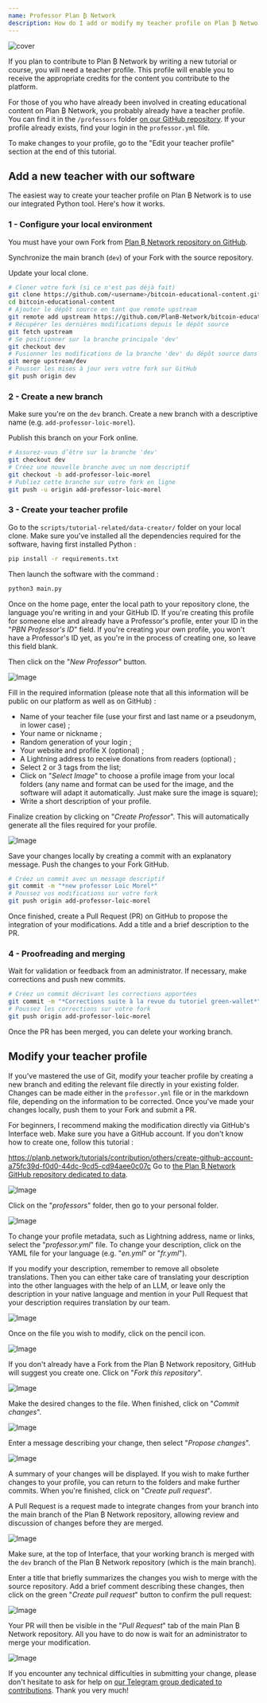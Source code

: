 ```yaml
---
name: Professor Plan ₿ Network
description: How do I add or modify my teacher profile on Plan ₿ Network?
---
```

![cover](assets/cover.webp)

If you plan to contribute to Plan ₿ Network by writing a new tutorial or course, you will need a teacher profile. This profile will enable you to receive the appropriate credits for the content you contribute to the platform.

For those of you who have already been involved in creating educational content on Plan ₿ Network, you probably already have a teacher profile. You can find it in the `/professors` folder [on our GitHub repository](https://github.com/PlanB-Network/Bitcoin-educational-content/tree/dev/professors). If your profile already exists, find your login in the `professor.yml` file.

To make changes to your profile, go to the "Edit your teacher profile" section at the end of this tutorial.

## Add a new teacher with our software

The easiest way to create your teacher profile on Plan ₿ Network is to use our integrated Python tool. Here's how it works.

### 1 - Configure your local environment

You must have your own Fork from [Plan ₿ Network repository on GitHub](https://github.com/PlanB-Network/Bitcoin-educational-content).

Synchronize the main branch (`dev`) of your Fork with the source repository.

Update your local clone.

```bash
# Cloner votre fork (si ce n'est pas déjà fait)
git clone https://github.com/<username>/bitcoin-educational-content.git
cd bitcoin-educational-content
# Ajouter le dépôt source en tant que remote upstream
git remote add upstream https://github.com/PlanB-Network/bitcoin-educational-content.git
# Récupérer les dernières modifications depuis le dépôt source
git fetch upstream
# Se positionner sur la branche principale 'dev'
git checkout dev
# Fusionner les modifications de la branche 'dev' du dépôt source dans votre fork
git merge upstream/dev
# Pousser les mises à jour vers votre fork sur GitHub
git push origin dev
```

### 2 - Create a new branch

Make sure you're on the `dev` branch. Create a new branch with a descriptive name (e.g. `add-professor-loic-morel`).

Publish this branch on your Fork online.

```bash
# Assurez-vous d’être sur la branche 'dev'
git checkout dev
# Créez une nouvelle branche avec un nom descriptif
git checkout -b add-professor-loic-morel
# Publiez cette branche sur votre fork en ligne
git push -u origin add-professor-loic-morel
```

### 3 - Create your teacher profile

Go to the `scripts/tutorial-related/data-creator/` folder on your local clone. Make sure you've installed all the dependencies required for the software, having first installed Python :

```bash
pip install -r requirements.txt
```

Then launch the software with the command :

```bash
python3 main.py
```

Once on the home page, enter the local path to your repository clone, the language you're writing in and your GitHub ID. If you're creating this profile for someone else and already have a Professor's profile, enter your ID in the "*PBN Professor's ID*" field. If you're creating your own profile, you won't have a Professor's ID yet, as you're in the process of creating one, so leave this field blank.

Then click on the "*New Professor*" button.

![Image](assets/fr/01.webp)

Fill in the required information (please note that all this information will be public on our platform as well as on GitHub) :


- Name of your teacher file (use your first and last name or a pseudonym, in lower case) ;
- Your name or nickname ;
- Random generation of your login ;
- Your website and profile X (optional) ;
- A Lightning address to receive donations from readers (optional) ;
- Select 2 or 3 tags from the list;
- Click on "*Select Image*" to choose a profile image from your local folders (any name and format can be used for the image, and the software will adapt it automatically. Just make sure the image is square);
- Write a short description of your profile.

Finalize creation by clicking on "*Create Professor*". This will automatically generate all the files required for your profile.

![Image](assets/fr/02.webp)

Save your changes locally by creating a commit with an explanatory message. Push the changes to your Fork GitHub.

```bash
# Créez un commit avec un message descriptif
git commit -m "*new professor Loïc Morel*"
# Poussez vos modifications sur votre fork
git push origin add-professor-loic-morel
```

Once finished, create a Pull Request (PR) on GitHub to propose the integration of your modifications. Add a title and a brief description to the PR.

### 4 - Proofreading and merging

Wait for validation or feedback from an administrator. If necessary, make corrections and push new commits.

```bash
# Créez un commit décrivant les corrections apportées
git commit -m "*Corrections suite à la revue du tutoriel green-wallet*"
# Poussez les corrections sur votre fork
git push origin add-professor-loic-morel
```

Once the PR has been merged, you can delete your working branch.

## Modify your teacher profile

If you've mastered the use of Git, modify your teacher profile by creating a new branch and editing the relevant file directly in your existing folder. Changes can be made either in the `professor.yml` file or in the markdown file, depending on the information to be corrected. Once you've made your changes locally, push them to your Fork and submit a PR.

For beginners, I recommend making the modification directly via GitHub's Interface web. Make sure you have a GitHub account. If you don't know how to create one, follow this tutorial :

https://planb.network/tutorials/contribution/others/create-github-account-a75fc39d-f0d0-44dc-9cd5-cd94aee0c07c
Go to [the Plan ₿ Network GitHub repository dedicated to data](https://github.com/PlanB-Network/Bitcoin-educational-content/graphs/contributors).

![Image](assets/fr/03.webp)

Click on the "*professors*" folder, then go to your personal folder.

![Image](assets/fr/04.webp)

To change your profile metadata, such as Lightning address, name or links, select the "*professor.yml*" file. To change your description, click on the YAML file for your language (e.g. "*en.yml*" or "*fr.yml*").

If you modify your description, remember to remove all obsolete translations. Then you can either take care of translating your description into the other languages with the help of an LLM, or leave only the description in your native language and mention in your Pull Request that your description requires translation by our team.

![Image](assets/fr/05.webp)

Once on the file you wish to modify, click on the pencil icon.

![Image](assets/fr/06.webp)

If you don't already have a Fork from the Plan ₿ Network repository, GitHub will suggest you create one. Click on "*Fork this repository*".

![Image](assets/fr/07.webp)

Make the desired changes to the file. When finished, click on "*Commit changes*".

![Image](assets/fr/08.webp)

Enter a message describing your change, then select "*Propose changes*".

![Image](assets/fr/09.webp)

A summary of your changes will be displayed. If you wish to make further changes to your profile, you can return to the folders and make further commits. When you're finished, click on "*Create pull request*".

A Pull Request is a request made to integrate changes from your branch into the main branch of the Plan ₿ Network repository, allowing review and discussion of changes before they are merged.

![Image](assets/fr/10.webp)

Make sure, at the top of Interface, that your working branch is merged with the `dev` branch of the Plan ₿ Network repository (which is the main branch).

Enter a title that briefly summarizes the changes you wish to merge with the source repository. Add a brief comment describing these changes, then click on the green "*Create pull request*" button to confirm the pull request:

![Image](assets/fr/11.webp)

Your PR will then be visible in the "*Pull Request*" tab of the main Plan ₿ Network repository. All you have to do now is wait for an administrator to merge your modification.

![Image](assets/fr/12.webp)

If you encounter any technical difficulties in submitting your change, please don't hesitate to ask for help on [our Telegram group dedicated to contributions](https://t.me/PlanBNetwork_ContentBuilder). Thank you very much!
